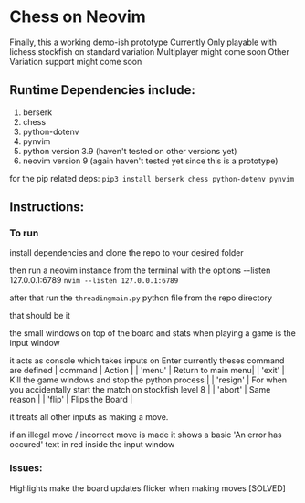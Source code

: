 # Chess on Neovim

Finally, this a working demo-ish prototype
Currently Only playable with lichess stockfish on standard variation
Multiplayer might come soon
Other Variation support might come soon

## Runtime Dependencies include:
1. berserk
2. chess
3. python-dotenv
4. pynvim
5. python version 3.9 (haven't tested on other versions yet)
6. neovim version 9 (again haven't tested yet since this is a prototype)

for the pip related deps:
`pip3 install berserk chess python-dotenv pynvim`

## Instructions:

### To run
install dependencies and clone the repo to your desired folder

then run a neovim instance from the terminal with the options --listen 127.0.0.1:6789
`nvim --listen 127.0.0.1:6789`

after that run the `threadingmain.py` python file from the repo directory

that should be it


the small windows on top of the board and stats when playing a game is the input window

it acts as console which takes inputs on Enter
currently theses command are defined
| command | Action | 
| 'menu' | Return to main menu|
| 'exit' | Kill the game windows and stop the python process |
| 'resign' | For when you accidentally start the match on stockfish level 8 |
| 'abort' | Same reason |
| 'flip' | Flips the Board |


it treats all other inputs as making a move.

if an illegal move / incorrect move is made it shows a basic 'An error has occured' text in red inside the input window

### Issues:

Highlights make the board updates flicker when making moves [SOLVED]

